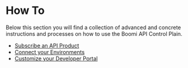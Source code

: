 # How To

<head>
  <meta name="guidename" content="API Management"/>
  <meta name="context" content="GUID-3ba005ed-87b7-4074-84c7-9c2877d68714"/>
</head>

Below this section you will find a collection of advanced and concrete instructions and processes on how to use the Boomi API Control Plain.

- [Subscribe an API Product](../Topics/cp-Subscribe_an_API_product.md)
- [Connect your Environments](../Topics/cp-Connect_your_environments.md)
- [Customize your Developer Portal](../Topics/cp-Customize_your_developer_portal.md)